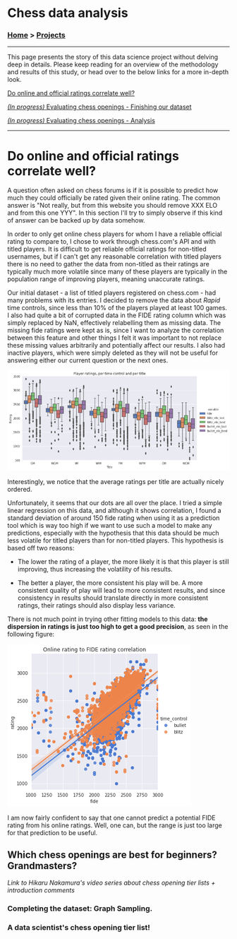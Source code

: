 # Chess data analysis

### [Home](https://morgant-ds.github.io) > [Projects](https://morgant-ds.github.io/data-science-projects) 
-------------------------------
This page presents the story of this data science project without delving deep in details. Please keep reading for an overview of the methodology and results of this study, or head over to the below links for a more in-depth look.

[Do online and official ratings correlate well?](chess-data-analysis/chess-ratings-correlation.md)

[*(In progress)* Evaluating chess openings - Finishing our dataset](chess-data-analysis/data-chess-openings-graph-sampling.md)

[*(In progress)* Evaluating chess openings - Analysis](chess-data-analysis/data-chess-openings-graph-analysis.md)

-------------------------------

# Do online and official ratings correlate well?


A question often asked on chess forums is if it is possible to predict how much they could officially be rated given their online rating. The common answer is "Not really, but from this website you should remove XXX ELO and from this one YYY". In this section I'll try to simply observe if this kind of answer can be backed up by data somehow.

In order to only get online chess players for whom I have a reliable official rating to compare to, I chose to work through chess.com's API and with titled players. It is difficult to get reliable official ratings for non-titled usernames, but if I can't get any reasonable correlation with titled players there is no need to gather the data from non-titled as their ratings are typically much more volatile since many of these players are typically in the population range of improving players, meaning unaccurate ratings.

Our initial dataset - a list of titled players registered on chess.com - had many problems with its entries. I decided to remove the data about *Rapid* time controls, since less than 10% of the players played at least 100 games. I also had quite a bit of corrupted data in the FIDE rating column which was simply replaced by NaN, effectively relabelling them as missing data. The missing fide ratings were kept as is, since I want to analyze the correlation between this feature and other things I felt it was important to not replace these missing values arbitrarily and potentially affect our results. I also had inactive players, which were simply deleted as they will not be useful for answering either our current question or the next ones.

![Mean and standard deviation vizualization of chess ratings](chess-data-analysis/chess-ratings-correlation/output_15_1.png)

Interestingly, we notice that the average ratings per title are actually nicely ordered.  

Unfortunately, it seems that our dots are all over the place. I tried a simple linear regression on this data, and although it shows correlation, I found a standard deviation of around 150 fide rating when using it as a prediction tool which is way too high if we want to use such a model to make any predictions, especially with the hypothesis that this data should be much less volatile for titled players than for non-titled players. This hypothesis is based off two reasons:  

- The lower the rating of a player, the more likely it is that this player is still improving, thus increasing the volatility of his results.  

- The better a player, the more consistent his play will be. A more consistent quality of play will lead to more consistent results, and since consistency in results should translate directly in more consistent ratings, their ratings should also display less variance.  

There is not much point in trying other fitting models to this data: **the dispersion in ratings is just too high to get a good precision**, as seen in the following figure:  

![Regression plot of online blitz/bullet vs FIDE ratings](chess-data-analysis/chess-ratings-correlation/output_28_1.png)

I am now fairly confident to say that one cannot predict a potential FIDE rating from his online ratings. Well, one can, but the range is just too large for that prediction to be useful.

## Which chess openings are best for beginners? Grandmasters?

*Link to Hikaru Nakamura's video series about chess opening tier lists + introduction comments*

### Completing the dataset: Graph Sampling.


### A data scientist's chess opening tier list!
